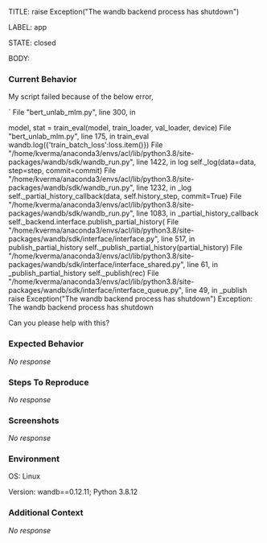 TITLE:
 raise Exception("The wandb backend process has shutdown")

LABEL:
app

STATE:
closed

BODY:
### Current Behavior

My script failed because of the below error,

`
File "bert_unlab_mlm.py", line 300, in <module>

 model, stat = train_eval(model, train_loader, val_loader, device)
  File "bert_unlab_mlm.py", line 175, in train_eval
wandb.log({'train_batch_loss':loss.item()})
  File "/home/kverma/anaconda3/envs/acl/lib/python3.8/site-packages/wandb/sdk/wandb_run.py", line 1422, in log
    self._log(data=data, step=step, commit=commit)
  File "/home/kverma/anaconda3/envs/acl/lib/python3.8/site-packages/wandb/sdk/wandb_run.py", line 1232, in _log
    self._partial_history_callback(data, self.history_step, commit=True)
  File "/home/kverma/anaconda3/envs/acl/lib/python3.8/site-packages/wandb/sdk/wandb_run.py", line 1083, in _partial_history_callback
    self._backend.interface.publish_partial_history(
  File "/home/kverma/anaconda3/envs/acl/lib/python3.8/site-packages/wandb/sdk/interface/interface.py", line 517, in publish_partial_history
    self._publish_partial_history(partial_history)
  File "/home/kverma/anaconda3/envs/acl/lib/python3.8/site-packages/wandb/sdk/interface/interface_shared.py", line 61, in _publish_partial_history
    self._publish(rec)
  File "/home/kverma/anaconda3/envs/acl/lib/python3.8/site-packages/wandb/sdk/interface/interface_queue.py", line 49, in _publish
    raise Exception("The wandb backend process has shutdown")
Exception: The wandb backend process has shutdown`
`

Can you please help with this?

### Expected Behavior

_No response_

### Steps To Reproduce

_No response_

### Screenshots

_No response_

### Environment

OS: Linux

Version: wandb==0.12.11; Python 3.8.12


### Additional Context

_No response_

